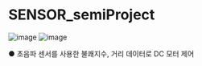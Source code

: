 # SENSOR_semiProject

![image](https://github.com/user-attachments/assets/93bf55b9-b205-4a7f-9b06-6b5fb6591511)
![image](https://github.com/user-attachments/assets/7abf9559-3be1-46fb-b6fa-8aa2cc8c2fa9)

● 초음파 센서를 사용한 불쾌지수, 거리 데이터로 DC 모터 제어

